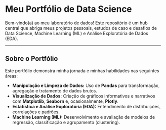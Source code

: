 # Meu Portfólio de Data Science

Bem-vindo(a) ao meu laboratório de dados! Este repositório é um hub central que abriga meus projetos pessoais, estudos de caso e desafios de Data Science, Machine Learning (ML) e Análise Exploratória de Dados (EDA).

---

## Sobre o Portfólio

Este portfólio demonstra minha jornada e minhas habilidades nas seguintes áreas:

* **Manipulação e Limpeza de Dados:** Uso de **Pandas** para transformação, agregação e tratamento de dados brutos.
* **Visualização de Dados:** Criação de gráficos informativos e narrativos com **Matplotlib**, **Seaborn** e, ocasionalmente, **Plotly**.
* **Estatística e Análise Exploratória (EDA):** Entendimento de distribuições, correlações e padrões.
* **Machine Learning (ML):** Desenvolvimento e avaliação de modelos de regressão, classificação e agrupamento (clustering).
